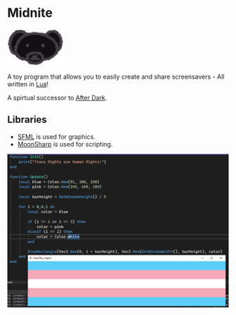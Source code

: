 # Midnite
[![](git-resources/MidniteLogo.png)](https://robinsaviary.com/midnite/)

A toy program that allows you to easily create and share screensavers - All written in [Lua](https://www.lua.org/)!

A spirtual successor to [After Dark](https://en.wikipedia.org/wiki/After_Dark_(software)).

## Libraries
- [SFML](https://www.sfml-dev.org/) is used for graphics.
- [MoonSharp](https://www.moonsharp.org/) is used for scripting.

![](git-resources/example.png)
